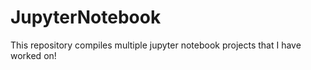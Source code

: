 # JupyterNotebook
This repository compiles multiple jupyter notebook projects that I have worked on!
